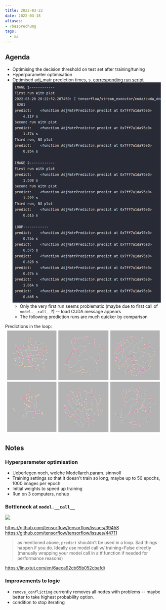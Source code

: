```yaml
---
title: 2022-03-22
date: 2022-03-18
aliases:
- /besprechung
tags:
  - ma
---
```


## Agenda
* Optimising the decision threshold on test set after training/tuning
* Hyperparameter optimisation
* Optimised adj_matr prediction times, s. [corresponding run script](https://github.com/salehahr/tfgraph/blob/06731b9/adj_nn_combi.py)  
    ![](/unlisted/_img/A_pred_times.png)  
    * Only the very first run seems problematic (maybe due to first call of `model.__call__`?) -- load CUDA message appears
    * The following prediction runs are much quicker by comparison

Predictions in the loop:  
![](/unlisted/_img/A_pred_loop.png)

## Notes
### Hyperparameter optimisation
* Ueberlegen noch, welche Modellarch.param. sinnvoll
* Training settings so that it doesn't train so long, maybe up to 50 epochs, 1000 images per epoch
* Initial weights to speed up training
* Run on 3 computers, nohup


### Bottleneck at `model.__call__`
![](Pasted%20image%2020220319120042.png)

https://github.com/tensorflow/tensorflow/issues/39458
https://github.com/tensorflow/tensorflow/issues/44711
> as mentioned above, `predict` shouldn't be used in a loop. Sad things happen if you do. Ideally use model call w/ training=False directly (manually wrapping your model call in a tf.function if needed for performance reasons)

https://linuxtut.com/en/6aeca92cb65b052cbafd/
### Improvements to logic
* `remove_conflicting` currently removes all nodes with problems -- maybe better to take highest probability option.
* condition to stop iterating